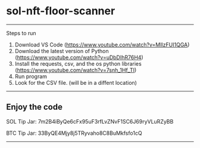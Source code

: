 # sol-nft-floor-scanner
-----------------------------------------------------------------------------------------------------------------------------
Steps to run
1. Download VS Code (https://www.youtube.com/watch?v=MlIzFUI1QGA)
2. Download the latest version of Python (https://www.youtube.com/watch?v=uDbDIhR76H4)
3. Install the requests, csv, and the os python libraries (https://www.youtube.com/watch?v=7snh_1Hf_TI)
4. Run program
5. Look for the CSV file. (will be in a diffent location)
-----------------------------------------------------------------------------------------------------------------------------
Enjoy the code
-----------------------------------------------------------------------------------------------------------------------------

SOL Tip Jar: 
7m2B4iByQe6cFx95uF3rfLvZNvF1SC6J69ryVLuRZyBB

BTC Tip Jar:
33ByQE4Mjy8j5TRyvaho8C8BuMkfsfo1cQ

-----------------------------------------------------------------------------------------------------------------------------
